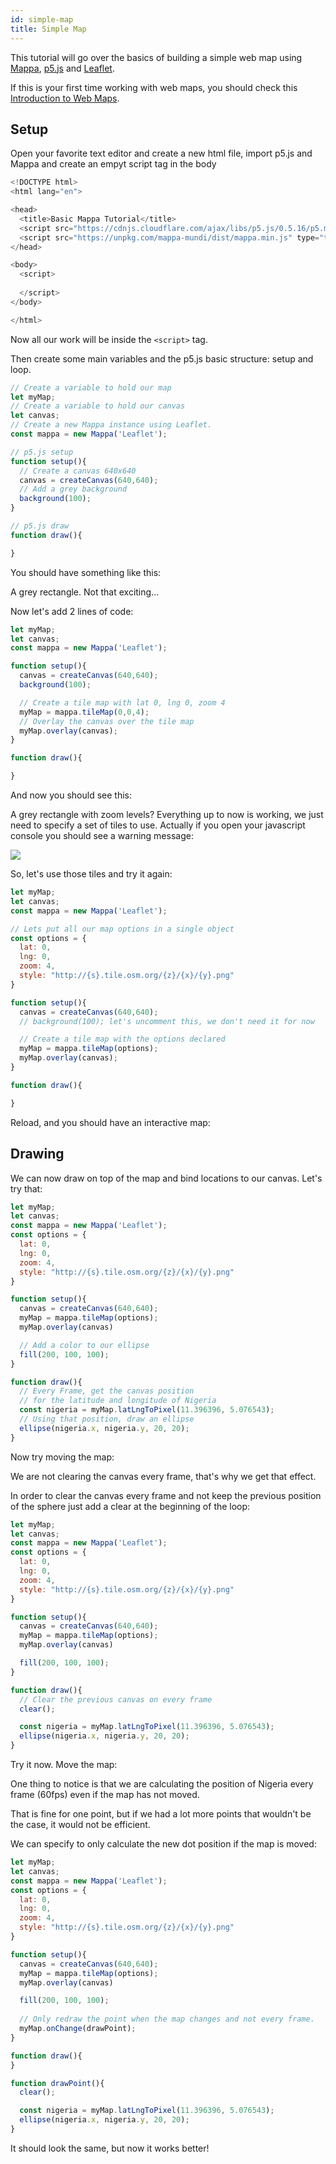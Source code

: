 ```yaml
---
id: simple-map
title: Simple Map
---
```


This tutorial will go over the basics of building a simple web map using [Mappa](https://github.com/cvalenzuela/Mappa), [p5.js](https://github.com/processing/p5.js) and [Leaflet](http://leafletjs.com/). 

If this is your first time working with web maps, you should check this [Introduction to Web Maps](tutorials-introduction-to-web-maps.md). 

## Setup

Open your favorite text editor and create a new html file, import p5.js and Mappa and create an empyt script tag in the body

```javascript
<!DOCTYPE html>
<html lang="en">

<head>
  <title>Basic Mappa Tutorial</title>
  <script src="https://cdnjs.cloudflare.com/ajax/libs/p5.js/0.5.16/p5.min.js" type="text/javascript"></script>
  <script src="https://unpkg.com/mappa-mundi/dist/mappa.min.js" type="text/javascript"></script>
</head>

<body>
  <script>
  
  </script>
</body>

</html>
```

Now all our work will be inside the `<script>` tag.

Then create some main variables and the p5.js basic structure: setup and loop.

```javascript
// Create a variable to hold our map
let myMap;
// Create a variable to hold our canvas
let canvas;
// Create a new Mappa instance using Leaflet.
const mappa = new Mappa('Leaflet');

// p5.js setup
function setup(){
  // Create a canvas 640x640
  canvas = createCanvas(640,640); 
  // Add a grey background
  background(100);
}

// p5.js draw
function draw(){

}
```

You should have something like this:

<div id="01"></div>

A grey rectangle. Not that exciting...

Now let's add 2 lines of code:

```javascript
let myMap;
let canvas;
const mappa = new Mappa('Leaflet');

function setup(){
  canvas = createCanvas(640,640); 
  background(100);

  // Create a tile map with lat 0, lng 0, zoom 4
  myMap = mappa.tileMap(0,0,4); 
  // Overlay the canvas over the tile map
  myMap.overlay(canvas);
}

function draw(){

}
```

And now you should see this:

<div id="02"></div>

A grey rectangle with zoom levels? Everything up to now is working, we just need to specify a set of tiles to use. Actually if you open your javascript console you should see a warning message:

![](assets/img/warning.png)

So, let's use those tiles and try it again:

```javascript
let myMap;
let canvas;
const mappa = new Mappa('Leaflet');

// Lets put all our map options in a single object
const options = {
  lat: 0,
  lng: 0,
  zoom: 4,
  style: "http://{s}.tile.osm.org/{z}/{x}/{y}.png"
}

function setup(){
  canvas = createCanvas(640,640); 
  // background(100); let's uncomment this, we don't need it for now

  // Create a tile map with the options declared
  myMap = mappa.tileMap(options); 
  myMap.overlay(canvas);
}

function draw(){

}
```

Reload, and you should have an interactive map:

<div id="03"></div>

## Drawing

We can now draw on top of the map and bind locations to our canvas. Let's try that:

```javascript
let myMap;
let canvas;
const mappa = new Mappa('Leaflet');
const options = {
  lat: 0,
  lng: 0,
  zoom: 4,
  style: "http://{s}.tile.osm.org/{z}/{x}/{y}.png"
}

function setup(){
  canvas = createCanvas(640,640);
  myMap = mappa.tileMap(options); 
  myMap.overlay(canvas) 

  // Add a color to our ellipse
  fill(200, 100, 100);
}

function draw(){
  // Every Frame, get the canvas position 
  // for the latitude and longitude of Nigeria
  const nigeria = myMap.latLngToPixel(11.396396, 5.076543); 
  // Using that position, draw an ellipse
  ellipse(nigeria.x, nigeria.y, 20, 20);
}
```

Now try moving the map:

<div id="04"></div>

We are not clearing the canvas every frame, that's why we get that effect. 

In order to clear the canvas every frame and not keep the previous position of the sphere just add a clear at the beginning of the loop: 

```javascript
let myMap;
let canvas;
const mappa = new Mappa('Leaflet');
const options = {
  lat: 0,
  lng: 0,
  zoom: 4,
  style: "http://{s}.tile.osm.org/{z}/{x}/{y}.png"
}

function setup(){
  canvas = createCanvas(640,640);
  myMap = mappa.tileMap(options); 
  myMap.overlay(canvas) 

  fill(200, 100, 100);
}

function draw(){
  // Clear the previous canvas on every frame
  clear();

  const nigeria = myMap.latLngToPixel(11.396396, 5.076543); 
  ellipse(nigeria.x, nigeria.y, 20, 20);
}
```

Try it now. Move the map:

<div id="05"></div>

One thing to notice is that we are calculating the position of Nigeria every frame (60fps) even if the map has not moved.

That is fine for one point, but if we had a lot more points that wouldn't be the case, it would not be efficient.

We can specify to only calculate the new dot position if the map is moved:

```javascript
let myMap;
let canvas;
const mappa = new Mappa('Leaflet');
const options = {
  lat: 0,
  lng: 0,
  zoom: 4,
  style: "http://{s}.tile.osm.org/{z}/{x}/{y}.png"
}

function setup(){
  canvas = createCanvas(640,640);
  myMap = mappa.tileMap(options); 
  myMap.overlay(canvas) 

  fill(200, 100, 100);
  
  // Only redraw the point when the map changes and not every frame.
  myMap.onChange(drawPoint);
}

function draw(){
}

function drawPoint(){
  clear();

  const nigeria = myMap.latLngToPixel(11.396396, 5.076543); 
  ellipse(nigeria.x, nigeria.y, 20, 20);
}
```

It should look the same, but now it works better!

<div id="06"></div>

<script src="assets/scripts/tutorials-simple-map.js"></script>

